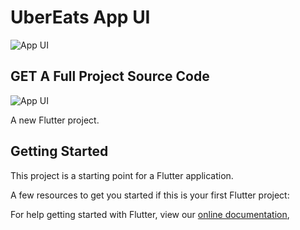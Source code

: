 # UberEats App UI



![App UI](https://user-images.githubusercontent.com/16510597/102695436-f97a5a80-4259-11eb-82e7-0e0e5dd7920f.jpg)

## GET A Full Project Source Code


![App UI](https://user-images.githubusercontent.com/16510597/116849594-38151e00-ac19-11eb-9cd2-094dd3497cba.png)

A new Flutter project.

## Getting Started

This project is a starting point for a Flutter application.

A few resources to get you started if this is your first Flutter project:



For help getting started with Flutter, view our
[online documentation](https://flutter.dev/docs),
